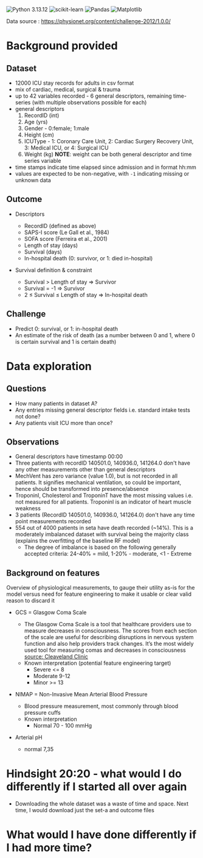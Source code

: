 ![Python 3.13.12](https://img.shields.io/badge/python-3.13.12-blue.svg)  ![scikit-learn](https://img.shields.io/badge/scikit--learn-%23F7931E.svg?style=for-the-badge&logo=scikit-learn&logoColor=white)  ![Pandas](https://img.shields.io/badge/pandas-%23150458.svg?style=for-the-badge&logo=pandas&logoColor=white)  ![Matplotlib](https://img.shields.io/badge/Matplotlib-%23ffffff.svg?style=for-the-badge&logo=Matplotlib&logoColor=black)

Data source : https://physionet.org/content/challenge-2012/1.0.0/

# Background provided
## Dataset
- 12000 ICU stay records for adults in csv format
- mix of cardiac, medical, surgical & trauma 
- up to 42 variables recorded - 6 general descriptors, remaining time-series (with multiple observations possible for each)
- general descriptors
    1. RecordID (int)
    2. Age (yrs)
    3. Gender - 0:female; 1:male
    4. Height (cm)
    5. ICUType - 1: Coronary Care Unit, 2: Cardiac Surgery Recovery Unit, 3: Medical ICU, or 4: Surgical ICU
    6. Weight (kg) **NOTE**: weight can be both general descriptor and time series variable 
- time stamps indicate time elapsed since admission and in format hh:mm
- values are expected to be non-negative, with `-1` indicating missing or unknown data 

## Outcome
- Descriptors

    - RecordID (defined as above)
    - SAPS-I score (Le Gall et al., 1984)
    - SOFA score (Ferreira et al., 2001)
    - Length of stay (days)
    - Survival (days)
    - In-hospital death (0: survivor, or 1: died in-hospital)

- Survival definition & constraint
    - Survival > Length of stay  ⇒  Survivor
    - Survival = -1  ⇒  Survivor
    - 2 ≤ Survival ≤ Length of stay  ⇒  In-hospital death

## Challenge

- Predict 0: survival, or 1: in-hospital death
- An estimate of the risk of death (as a number between 0 and 1, where 0 is certain survival and 1 is certain death)

# Data exploration

## Questions
- How many patients in dataset A?
- Any entries missing general descriptor fields i.e. standard intake tests not done?
- Any patients visit ICU more than once?

## Observations
- General descriptors have timestamp 00:00
- Three patients with recordID 140501.0, 140936.0, 141264.0 don't have any other measurements other than general descriptors
- MechVent has zero variance (value 1.0), but is not recorded in all patients. It signifies mechanical ventilation, so could be important, hence should be transformed into presence/absence
- TroponinI, Cholesterol and TroponinT have the most missing values i.e. not measured for all patients. TroponinI is an indicator of heart muscle weakness
- 3 patients (RecordID 140501.0, 140936.0, 141264.0) don't have any time point measurements recorded
- 554 out of 4000 patients in seta have death recorded (~14%). This is a moderately imbalanced dataset with survival being the majority class (explains the overfitting of the baseline RF model)
    - The degree of imbalance is based on the following generally accepted criteria: 24-40% = mild, 1-20% - moderate, <1 - Extreme

## Background on features
Overview of physiological measurements, to gauge their utility as-is for the model versus need for feature engineering to make it usable or clear valid reason to discard it
- GCS = Glasgow Coma Scale
    - The Glasgow Coma Scale is a tool that healthcare providers use to measure decreases in consciousness. The scores from each section of the scale are useful for describing disruptions in nervous system function and also help providers track changes. It’s the most widely used tool for measuring comas and decreases in consciousness [source: Cleaveland Clinic](https://my.clevelandclinic.org/health/diagnostics/24848-glasgow-coma-scale-gcs)
    - Known interpretation (potential feature engineering target)
        - Severe <= 8
        - Moderate 9-12
        - Minor >= 13

- NIMAP = Non-Invasive Mean Arterial Blood Pressure 
    - Blood pressure measurement, most commonly through blood pressure cuffs
    - Known interpretation
        - Normal 70 - 100 mmHg
- Arterial pH
    - normal 7,35

# Hindsight 20:20 - what would I do differently if I started all over again
- Downloading the whole dataset was a waste of time and space. Next time, I would download just the set-a and outcome files

# What would I have done differently if I had more time?